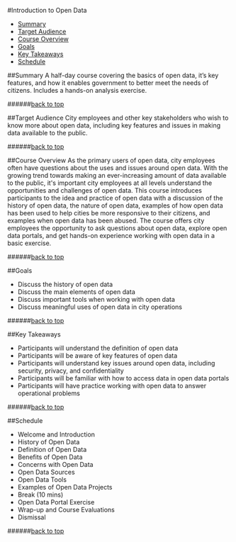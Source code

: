 <a id="top"></a>
#Introduction to Open Data


+ [Summary](#summary)
+ [Target Audience](#target-audience)
+ [Course Overview](#course-overview)
+ [Goals](#goals)
+ [Key Takeaways](#key-takeaways)
+ [Schedule](#schedule)

<a id="summary"></a>
##Summary
A half-day course covering the basics of open data, it’s key features, and how it enables government to better meet the needs of citizens. Includes a hands-on analysis exercise.

######[back to top](#top)

<a id="target-audience"></a>
##Target Audience
City employees and other key stakeholders who wish to know more about open data, including key features and issues in making data available to the public.

######[back to top](#top)

<a id="course-overview"></a>
##Course Overview
As the primary users of open data, city employees often have questions about the uses and issues around open data. With the growing trend towards making an ever-increasing amount of data available to the public, it's important city employees at all levels understand the opportunities and challenges of open data. This course introduces participants to the idea and practice of open data with a discussion of the history of open data, the nature of open data, examples of how open data has been used to help cities be more responsive to their citizens, and examples when open data has been abused. The course offers city employees the opportunity to ask questions about open data, explore open data portals, and get hands-on experience working with open data in a basic exercise.


######[back to top](#top)

<a id="goals"></a>
##Goals 
+ Discuss the history of open data
+ Discuss the main elements of open data
+ Discuss important tools when working with open data
+ Discuss meaningful uses of open data in city operations

######[back to top](#top)

<a id="key-takeaways"></a>
##Key Takeaways
+ Participants will understand the definition of open data
+ Participants will be aware of key features of open data
+ Participants will understand key issues around open data, including security, privacy, and confidentiality
+ Participants will be familiar with how to access data in open data portals
+ Participants will have practice working with open data to answer operational problems

######[back to top](#top)

<a id="schedule"></a>
##Schedule
+ Welcome and Introduction
+ History of Open Data
+ Definition of Open Data
+ Benefits of Open Data
+ Concerns with Open Data
+ Open Data Sources
+ Open Data Tools
+ Examples of Open Data Projects
+ Break (10 mins)
+ Open Data Portal Exercise
+ Wrap-up and Course Evaluations
+ Dismissal

######[back to top](#top)
